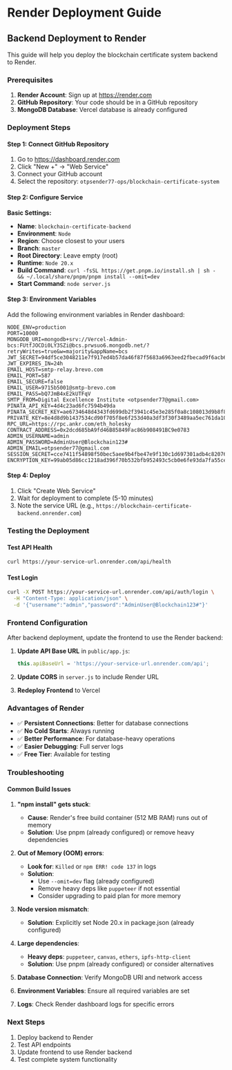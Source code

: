 # Render Deployment Guide

## Backend Deployment to Render

This guide will help you deploy the blockchain certificate system backend to Render.

### Prerequisites

1. **Render Account**: Sign up at https://render.com
2. **GitHub Repository**: Your code should be in a GitHub repository
3. **MongoDB Database**: Vercel database is already configured

### Deployment Steps

#### Step 1: Connect GitHub Repository

1. Go to https://dashboard.render.com
2. Click "New +" → "Web Service"
3. Connect your GitHub account
4. Select the repository: `otpsender77-ops/blockchain-certificate-system`

#### Step 2: Configure Service

**Basic Settings:**
- **Name**: `blockchain-certificate-backend`
- **Environment**: `Node`
- **Region**: Choose closest to your users
- **Branch**: `master`
- **Root Directory**: Leave empty (root)
- **Runtime**: `Node 20.x`
- **Build Command**: `curl -fsSL https://get.pnpm.io/install.sh | sh - && ~/.local/share/pnpm/pnpm install --omit=dev`
- **Start Command**: `node server.js`

#### Step 3: Environment Variables

Add the following environment variables in Render dashboard:

```
NODE_ENV=production
PORT=10000
MONGODB_URI=mongodb+srv://Vercel-Admin-bcs:FUtfJOCDi0LY3SZi@bcs.prwsuo6.mongodb.net/?retryWrites=true&w=majority&appName=bcs
JWT_SECRET=94df5ce3048211e7f917ed4b57da46f87f5683a6963eed2fbecad9f6acb64be519d21b729defdee6c71bafd1bb35aea6b9e05bef148448a6ee688638b02ef0d5
JWT_EXPIRES_IN=24h
EMAIL_HOST=smtp-relay.brevo.com
EMAIL_PORT=587
EMAIL_SECURE=false
EMAIL_USER=9715b5001@smtp-brevo.com
EMAIL_PASS=bQ7JmB4xE2kUTFqV
SMTP_FROM=Digital Excellence Institute <otpsender77@gmail.com>
PINATA_API_KEY=4d4c23ad6fc7594b49da
PINATA_SECRET_KEY=ae6734648d4343fd699db2f3941c45e3e285f0a8c108013d9b8f83b9f54323f4
PRIVATE_KEY=8e4d8d9b1437534cd90f705f8e6f253d40a3df3f30f3489aa5ec761da10e23bd
RPC_URL=https://rpc.ankr.com/eth_holesky
CONTRACT_ADDRESS=0x2dcd685bA9fd46B85849Fac86b908491BC9e0783
ADMIN_USERNAME=admin
ADMIN_PASSWORD=AdminUser@Blockchain123#
ADMIN_EMAIL=otpsender77@gmail.com
SESSION_SECRET=cce7411f54898f50bec5aee9b4fbe47e9f130c1d697301adb4c82076cc46cd1f4b88df1716eb89e5395bd90dd3478dd1bec746ff0c47ca84fc06fdf3e6ccdac6
ENCRYPTION_KEY=99ab05d86cc1218ad396f70b532bfb952493c5cb0e6fe93da7fa55ce6a8fa609
```

#### Step 4: Deploy

1. Click "Create Web Service"
2. Wait for deployment to complete (5-10 minutes)
3. Note the service URL (e.g., `https://blockchain-certificate-backend.onrender.com`)

### Testing the Deployment

#### Test API Health
```bash
curl https://your-service-url.onrender.com/api/health
```

#### Test Login
```bash
curl -X POST https://your-service-url.onrender.com/api/auth/login \
  -H "Content-Type: application/json" \
  -d '{"username":"admin","password":"AdminUser@Blockchain123#"}'
```

### Frontend Configuration

After backend deployment, update the frontend to use the Render backend:

1. **Update API Base URL** in `public/app.js`:
   ```javascript
   this.apiBaseUrl = 'https://your-service-url.onrender.com/api';
   ```

2. **Update CORS** in `server.js` to include Render URL

3. **Redeploy Frontend** to Vercel

### Advantages of Render

- ✅ **Persistent Connections**: Better for database connections
- ✅ **No Cold Starts**: Always running
- ✅ **Better Performance**: For database-heavy operations
- ✅ **Easier Debugging**: Full server logs
- ✅ **Free Tier**: Available for testing

### Troubleshooting

#### Common Build Issues

1. **"npm install" gets stuck**: 
   - **Cause**: Render's free build container (512 MB RAM) runs out of memory
   - **Solution**: Use pnpm (already configured) or remove heavy dependencies

2. **Out of Memory (OOM) errors**:
   - **Look for**: `Killed` or `npm ERR! code 137` in logs
   - **Solution**: 
     - Use `--omit=dev` flag (already configured)
     - Remove heavy deps like `puppeteer` if not essential
     - Consider upgrading to paid plan for more memory

3. **Node version mismatch**:
   - **Solution**: Explicitly set Node 20.x in package.json (already configured)

4. **Large dependencies**:
   - **Heavy deps**: `puppeteer`, `canvas`, `ethers`, `ipfs-http-client`
   - **Solution**: Use pnpm (already configured) or consider alternatives

5. **Database Connection**: Verify MongoDB URI and network access
6. **Environment Variables**: Ensure all required variables are set
7. **Logs**: Check Render dashboard logs for specific errors

### Next Steps

1. Deploy backend to Render
2. Test API endpoints
3. Update frontend to use Render backend
4. Test complete system functionality
